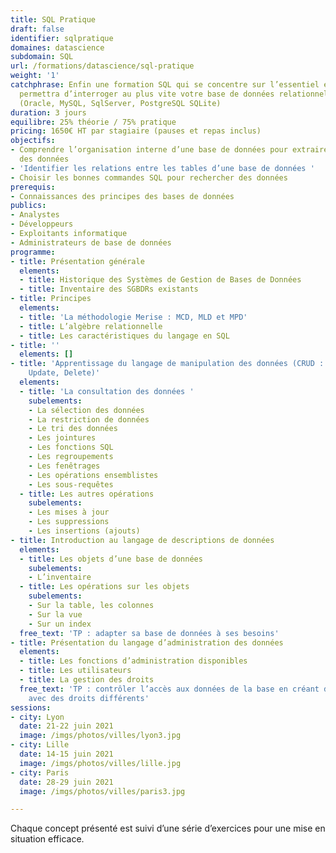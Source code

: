 ```yaml
---
title: SQL Pratique
draft: false
identifier: sqlpratique
domaines: datascience
subdomain: SQL
url: /formations/datascience/sql-pratique
weight: '1'
catchphrase: Enfin une formation SQL qui se concentre sur l’essentiel et qui vous
  permettra d’interroger au plus vite votre base de données relationnelle favorite
  (Oracle, MySQL, SqlServer, PostgreSQL SQLite)
duration: 3 jours
equilibre: 25% théorie / 75% pratique
pricing: 1650€ HT par stagiaire (pauses et repas inclus)
objectifs:
- Comprendre l’organisation interne d’une base de données pour extraire efficacement
  des données
- 'Identifier les relations entre les tables d’une base de données '
- Choisir les bonnes commandes SQL pour rechercher des données
prerequis:
- Connaissances des principes des bases de données
publics:
- Analystes
- Développeurs
- Exploitants informatique
- Administrateurs de base de données
programme:
- title: Présentation générale
  elements:
  - title: Historique des Systèmes de Gestion de Bases de Données
  - title: Inventaire des SGBDRs existants
- title: Principes
  elements:
  - title: 'La méthodologie Merise : MCD, MLD et MPD'
  - title: L’algèbre relationnelle
  - title: Les caractéristiques du langage en SQL
- title: ''
  elements: []
- title: 'Apprentissage du langage de manipulation des données (CRUD : Create, Read,
    Update, Delete)'
  elements:
  - title: 'La consultation des données '
    subelements:
    - La sélection des données
    - La restriction de données
    - Le tri des données
    - Les jointures
    - Les fonctions SQL
    - Les regroupements
    - Les fenêtrages
    - Les opérations ensemblistes
    - Les sous-requêtes
  - title: Les autres opérations
    subelements:
    - Les mises à jour
    - Les suppressions
    - Les insertions (ajouts)
- title: Introduction au langage de descriptions de données
  elements:
  - title: Les objets d’une base de données
    subelements:
    - L’inventaire
  - title: Les opérations sur les objets
    subelements:
    - Sur la table, les colonnes
    - Sur la vue
    - Sur un index
  free_text: 'TP : adapter sa base de données à ses besoins'
- title: Présentation du langage d’administration des données
  elements:
  - title: Les fonctions d’administration disponibles
  - title: Les utilisateurs
  - title: La gestion des droits
  free_text: 'TP : contrôler l’accès aux données de la base en créant des utilisateurs
    avec des droits différents'
sessions:
- city: Lyon
  date: 21-22 juin 2021
  image: /imgs/photos/villes/lyon3.jpg
- city: Lille
  date: 14-15 juin 2021
  image: /imgs/photos/villes/lille.jpg
- city: Paris
  date: 28-29 juin 2021
  image: /imgs/photos/villes/paris3.jpg

---
```


Chaque concept présenté est suivi d’une série d’exercices pour une mise en situation efficace.
